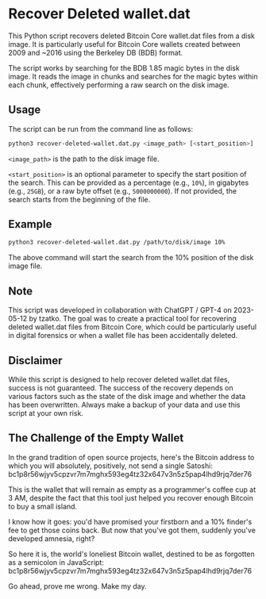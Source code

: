# Recover Deleted wallet.dat
This Python script recovers deleted Bitcoin Core wallet.dat files from a disk image. It is particularly useful for Bitcoin Core wallets created between 2009 and ~2016 using the Berkeley DB (BDB) format.

The script works by searching for the BDB 1.85 magic bytes in the disk image. It reads the image in chunks and searches for the magic bytes within each chunk, effectively performing a raw search on the disk image.

## Usage

The script can be run from the command line as follows:

```bash
python3 recover-deleted-wallet.dat.py <image_path> [<start_position>]
```

`<image_path>` is the path to the disk image file.

`<start_position>` is an optional parameter to specify the start position of the search. This can be provided as a percentage (e.g., `10%`), in gigabytes (e.g., `25GB`), or a raw byte offset (e.g., `5000000000`). If not provided, the search starts from the beginning of the file.

## Example

```bash
python3 recover-deleted-wallet.dat.py /path/to/disk/image 10%
```

The above command will start the search from the 10% position of the disk image file.

## Note

This script was developed in collaboration with ChatGPT / GPT-4 on 2023-05-12 by tzatko. The goal was to create a practical tool for recovering deleted wallet.dat files from Bitcoin Core, which could be particularly useful in digital forensics or when a wallet file has been accidentally deleted.

## Disclaimer

While this script is designed to help recover deleted wallet.dat files, success is not guaranteed. The success of the recovery depends on various factors such as the state of the disk image and whether the data has been overwritten. Always make a backup of your data and use this script at your own risk.

## The Challenge of the Empty Wallet

In the grand tradition of open source projects, here's the Bitcoin address to which you will absolutely, positively, not send a single Satoshi: bc1p8r56wjyv5cpzvr7m7mghx593eg4tz32x647v3n5z5pap4lhd9rjq7der76


This is the wallet that will remain as empty as a programmer's coffee cup at 3 AM, despite the fact that this tool just helped you recover enough Bitcoin to buy a small island.

I know how it goes: you'd have promised your firstborn and a 10% finder's fee to get those coins back. But now that you've got them, suddenly you've developed amnesia, right?

So here it is, the world's loneliest Bitcoin wallet, destined to be as forgotten as a semicolon in JavaScript: bc1p8r56wjyv5cpzvr7m7mghx593eg4tz32x647v3n5z5pap4lhd9rjq7der76

Go ahead, prove me wrong. Make my day.
